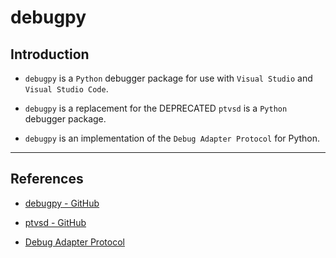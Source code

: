 # debugpy

## Introduction

* `debugpy` is a `Python` debugger package for use with `Visual Studio` and `Visual Studio Code`. 

* `debugpy` is a replacement for the DEPRECATED `ptvsd` is a `Python` debugger package.

* `debugpy` is an implementation of the `Debug Adapter Protocol` for Python.

---

## References

* [debugpy - GitHub](https://github.com/microsoft/debugpy/tree/master/src/debugpy)

* [ptvsd - GitHub](https://github.com/microsoft/ptvsd)

* [Debug Adapter Protocol](https://microsoft.github.io/debug-adapter-protocol)
